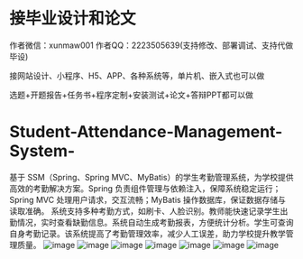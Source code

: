 # 接毕业设计和论文
作者微信：xunmaw001  作者QQ：2223505639(支持修改、部署调试、支持代做毕设)

接网站设计、小程序、H5、APP、各种系统等，单片机、嵌入式也可以做

选题+开题报告+任务书+程序定制+安装测试+论文+答辩PPT都可以做
# Student-Attendance-Management-System-
基于 SSM（Spring、Spring MVC、MyBatis）的学生考勤管理系统，为学校提供高效的考勤解决方案。Spring 负责组件管理与依赖注入，保障系统稳定运行；Spring MVC 处理用户请求，交互流畅；MyBatis 操作数据库，保证数据存储与读取准确。  系统支持多种考勤方式，如刷卡、人脸识别。教师能快速记录学生出勤情况，实时查看缺勤信息。系统自动生成考勤报表，方便统计分析。学生可查询自身考勤记录。该系统提高了考勤管理效率，减少人工误差，助力学校提升教学管理质量。 
![image](https://github.com/user-attachments/assets/ed7dde39-62de-4b01-9668-ded685b3ca12)
![image](https://github.com/user-attachments/assets/7b2ab961-70f8-4290-85ee-573b03556379)
![image](https://github.com/user-attachments/assets/9599fc67-3ddb-4205-a470-e651874b8365)
![image](https://github.com/user-attachments/assets/0cfae01f-e077-4d90-aaeb-cb8a3c4e80c7)
![image](https://github.com/user-attachments/assets/39058740-d4a8-4ba4-9b26-cd060ae7b8f5)
![image](https://github.com/user-attachments/assets/d26fdebc-bf9f-4370-98bb-32cc6749f479)
![image](https://github.com/user-attachments/assets/e060bbfc-ff8b-4d71-b7b1-583dbfecedad)
